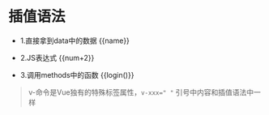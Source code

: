 # 插值语法
- 1.直接拿到data中的数据
{{name}}

- 2.JS表达式
{{num+2}}

- 3.调用methods中的函数
{{login()}}

> v-命令是Vue独有的特殊标签属性，`v-xxx=" "` 引号中内容和插值语法中一样
